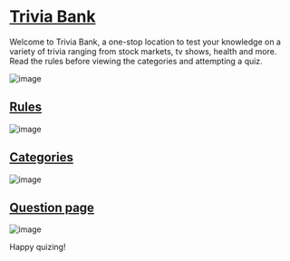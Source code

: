 # [Trivia Bank](https://trivia-bank.netlify.app/index.html)
Welcome to Trivia Bank, a one-stop location to test your knowledge on a variety of trivia ranging from stock markets, tv shows, health and more. Read the rules before viewing the categories and attempting a quiz.

![image](https://user-images.githubusercontent.com/30795425/155004702-e00a0c45-b183-46d1-b380-da27b70709da.png)

## [Rules](https://trivia-bank.netlify.app/pages/rules/rules.html)
![image](https://user-images.githubusercontent.com/30795425/155004747-a6f4668f-b756-4957-ac26-ebfeea2ff6d3.png)

## [Categories](https://trivia-bank.netlify.app/pages/categories/categories.html)
![image](https://user-images.githubusercontent.com/30795425/155004832-9e6f2de1-641a-4f2b-84e8-73ba25d0a0b6.png)

## [Question page](https://trivia-bank.netlify.app/pages/question/question.html)
![image](https://user-images.githubusercontent.com/30795425/155004921-7c654e9c-0b32-4b6d-a506-b7e38887aa61.png)

Happy quizing! 
